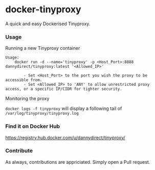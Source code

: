 # docker-tinyproxy
A quick and easy Dockerised Tinyproxy.

### Usage
Running a new Tinyproxy container

```
Usage:
    docker run -d --name='tinyproxy' -p <Host_Port>:8888 dannydirect/tinyproxy:latest '<Allowed_IP>'
    
        - Set <Host_Port> to the port you wish the proxy to be accessible from.
        - Set <Allowed_IP> to 'ANY' to allow unrestricted proxy access, or a specific IP/CIDR for tighter security.
```
Monitoring the proxy

`docker logs -f tinyproxy` will display a following tail of `/var/log/tinyproxy/tinyproxy.log`

### Find it on Docker Hub
https://registry.hub.docker.com/u/dannydirect/tinyproxy/

### Contribute
As always, contributions are appriciated. Simply open a Pull request.

